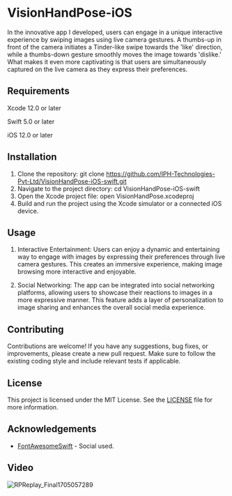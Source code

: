 # VisionHandPose-iOS

In the innovative app I developed, users can engage in a unique interactive experience by swiping images using live camera gestures. A thumbs-up in front of the camera initiates a Tinder-like swipe towards the 'like' direction, while a thumbs-down gesture smoothly moves the image towards 'dislike.' What makes it even more captivating is that users are simultaneously captured on the live camera as they express their preferences.

## Requirements
Xcode 12.0 or later

Swift 5.0 or later

iOS 12.0 or later

## Installation

1. Clone the repository:
git clone https://github.com/IPH-Technologies-Pvt-Ltd/VisionHandPose-iOS-swift.git
2. Navigate to the project directory:
cd VisionHandPose-iOS-swift
3. Open the Xcode project file:
open VisionHandPose.xcodeproj
4. Build and run the project using the Xcode simulator or a connected iOS device.

## Usage

1. Interactive Entertainment: Users can enjoy a dynamic and entertaining way to engage with images by expressing their preferences through live camera gestures. This creates an immersive experience, making image browsing more interactive and enjoyable.

2. Social Networking: The app can be integrated into social networking platforms, allowing users to showcase their reactions to images in a more expressive manner. This feature adds a layer of personalization to image sharing and enhances the overall social media experience.

## Contributing

Contributions are welcome! If you have any suggestions, bug fixes, or improvements, please create a new pull request. Make sure to follow the existing coding style and include relevant tests if applicable.

## License

This project is licensed under the MIT License. See the [LICENSE](LICENSE) file for more information.


## Acknowledgements


- [FontAwesomeSwift](https://github.com/thii/FontAwesome.swift) - Social used.

## Video

![RPReplay_Final1705057289](https://github.com/IPH-Technologies-Pvt-Ltd/VisionHandPose-iOS-swift/assets/124868129/65a2d459-0ab9-4a77-9ac8-486df194eb1e)
